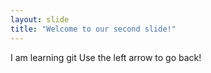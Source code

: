 ```yaml
---
layout: slide
title: "Welcome to our second slide!"
---
```

I am learning git
Use the left arrow to go back!
